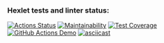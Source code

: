 ### Hexlet tests and linter status:

[![Actions Status](https://github.com/Denesterio/frontend-project-lvl2/workflows/hexlet-check/badge.svg)](https://github.com/Denesterio/frontend-project-lvl2/actions)
[![Maintainability](https://api.codeclimate.com/v1/badges/ce74922ebe0e3cbd1209/maintainability)](https://codeclimate.com/github/Denesterio/frontend-project-lvl2/maintainability)
[![Test Coverage](https://api.codeclimate.com/v1/badges/ce74922ebe0e3cbd1209/test_coverage)](https://codeclimate.com/github/Denesterio/frontend-project-lvl2/test_coverage)
[![GitHub Actions Demo](https://github.com/Denesterio/frontend-project-lvl2/actions/workflows/github-actions-demo.yml/badge.svg)](https://github.com/Denesterio/frontend-project-lvl2/actions/workflows/github-actions-demo.yml)
[![asciicast](https://asciinema.org/a/JdobNAOAOPbPE6NAz9kM6z2G9.svg)](https://asciinema.org/a/JdobNAOAOPbPE6NAz9kM6z2G9)
